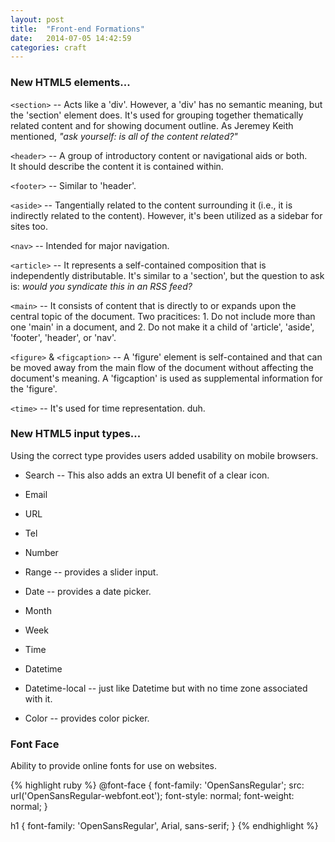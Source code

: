 ```yaml
---
layout: post
title:  "Front-end Formations"
date:   2014-07-05 14:42:59
categories: craft
---
```


### New HTML5 elements...


`<section>` -- Acts like a 'div'.  However, a 'div' has no semantic meaning, 
but the 'section' element does.  It's used for grouping together thematically 
related content and for showing document outline.  As Jeremey Keith 
mentioned, *"ask yourself: is all of the content related?"*


`<header>` -- A group of introductory content or navigational aids or both.  
It should describe the content it is contained within.

`<footer>` -- Similar to 'header'.

`<aside>` -- Tangentially related to the content surrounding it (i.e., it is 
indirectly related to the content).  However, it's been utilized as a 
sidebar for sites too.

`<nav>` -- Intended for major navigation.

`<article>` -- It represents a self-contained composition that is independently
distributable.  It's similar to a 'section', but the question to ask is: *would 
you syndicate this in an RSS feed?*

`<main>` -- It consists of content that is directly to or expands upon the 
central topic of the document.  Two pracitices: 1. Do not include more than one 
'main' in a document, and 2. Do not make it a child of 'article', 'aside', 
'footer', 'header', or 'nav'.

`<figure>` &amp; `<figcaption>` -- A 'figure' element is self-contained and that
can be moved away from the main flow of the document without affecting the 
document's meaning.  A 'figcaption' is used as supplemental information for the 
'figure'.

`<time>` -- It's used for time representation. duh.



### New HTML5 input types...

Using the correct type provides users added usability on mobile browsers.

* Search -- This also adds an extra UI benefit of a clear icon.

* Email

* URL

* Tel

* Number

* Range -- provides a slider input.

* Date -- provides a date picker.

* Month

* Week

* Time

* Datetime

* Datetime-local -- just like Datetime but with no time zone associated with it.

* Color -- provides color picker.


### Font Face
Ability to provide online fonts for use on websites.


{% highlight ruby %}
@font-face {
  font-family: 'OpenSansRegular';
  src: url('OpenSansRegular-webfont.eot');
  font-style: normal;
  font-weight: normal;
}

h1 {
  font-family: 'OpenSansRegular', Arial, sans-serif;
}
{% endhighlight %}
